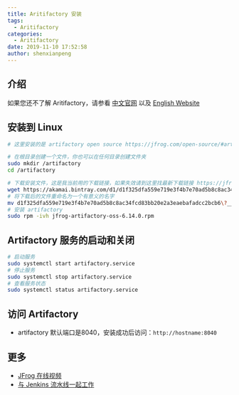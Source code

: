 ```yaml
---
title: Aritifactory 安装
tags:
  - Aritifactory
categories:
  - Aritifactory
date: 2019-11-10 17:52:58
author: shenxianpeng
---
```


## 介绍

如果您还不了解 Aritifactory，请参看 [中文官网](https://www.jfrogchina.com/) 以及 [English Website](https://jfrog.com/artifactory/)

## 安装到 Linux

```bash
# 这里安装的是 artifactory open source https://jfrog.com/open-source/#artifactory

# 在根目录创建一个文件，你也可以在任何目录创建文件夹
sudo mkdir /artifactory
cd /artifactory

# 下载安装文件，这是我当前用的下载链接，如果失效请到这里找最新下载链接 https://jfrog.com/open-source/#artifactory
wget https://akamai.bintray.com/d1/d1f325dfa559e719e3f4b7e70ad5b8c8ac34fcd83bb20e2a3eaebafadcc2bcb6?__gda__=exp=1572935113~hmac=4c3fa4def65ac39f279e2f9c66c669a1abaa991d08c5cd1c2bc8e1a4b52e39fb&response-content-disposition=attachment%3Bfilename%3D%22jfrog-artifactory-oss-6.14.0.rpm%22&response-content-type=application%2Foctet-stream&requestInfo=U2FsdGVkX1-fi3Llt13PyUudcmJCXrWwiucmtMEVB3bZjZWS1PsbNWow-t4u_1mgnvU8R2dKmLUN7gfhchB7MSRbUIkRL3eOdYg7IpSlg1rNah5FqvLt0qFI6vPeBgBLEzkeBGiLK7M02pK92QwhGCdfc5EM-62AaiMe839oJ_Q&response-X-Checksum-Sha1=0653ddf2de53894517ac5bd65b8596c95390075c&response-X-Checksum-Sha2=d1f325dfa559e719e3f4b7e70ad5b8c8ac34fcd83bb20e2a3eaebafadcc2bcb6
# 将下载后的文件重命名为一个有意义的名字
mv d1f325dfa559e719e3f4b7e70ad5b8c8ac34fcd83bb20e2a3eaebafadcc2bcb6\?__gda__\=exp\=1572935113~hmac\=4c3fa4def65ac39f279e2f9c66c669a1abaa991d08c5cd1c2bc8e1a4b52e39fb jfrog-artifactory-oss-6.14.0.rpm
# 安装 artifactory
sudo rpm -ivh jfrog-artifactory-oss-6.14.0.rpm
```

## Artifactory 服务的启动和关闭

```bash
# 启动服务
sudo systemctl start artifactory.service
# 停止服务
sudo systemctl stop artifactory.service
# 查看服务状态
sudo systemctl status artifactory.service
```

## 访问 Artifactory

* artifactory 默认端口是8040，安装成功后访问：`http://hostname:8040`

## 更多

* [JFrog 在线视频](https://www.jfrogchina.com/resources/upcoming-webinars/)
* [与 Jenkins 流水线一起工作](https://www.jfrog.com/confluence/display/RTF/Working+With+Pipeline+Jobs+in+Jenkins)
